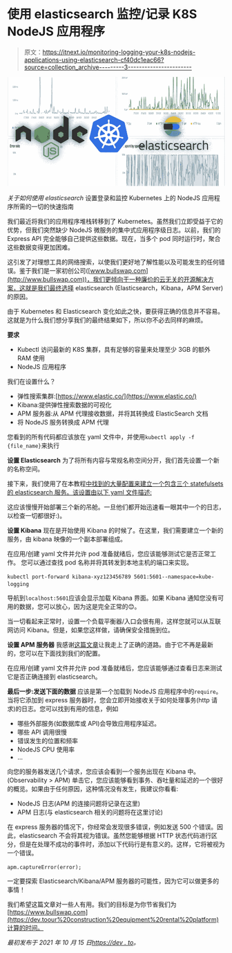 # 使用 elasticsearch 监控/记录 K8S NodeJS 应用程序

> 原文：<https://itnext.io/monitoring-logging-your-k8s-nodejs-applications-using-elasticsearch-cf40dc1eac66?source=collection_archive---------3----------------------->

![](img/4fbf4b9cd5f40a0a8a83797a1177fbe6.png)

*关于如何使用 elasticsearch* 设置登录和监控 Kubernetes 上的 NodeJS 应用程序所需的一切的快速指南

我们最近将我们的应用程序堆栈转移到了 Kubernetes。虽然我们立即受益于它的优势，但我们突然缺少 NodeJS 微服务的集中式应用程序级日志。以前，我们的 Express API 完全能够自己提供这些数据。现在，当多个 pod 同时运行时，聚合这些数据变得更加困难。

这引发了对理想工具的网络搜索，以使我们更好地了解性能以及可能发生的任何错误。鉴于我们是一家初创公司([www.bullswap.com](http://www.bullswap.com))，我们更倾向于一种廉价的云无关的开源解决方案，这就是我们最终选择 elasticsearch (Elasticsearch，Kibana，APM Server)的原因。

由于 Kubernetes 和 Elasticsearch 变化如此之快，要获得正确的信息并不容易。这就是为什么我们想分享我们的最终结果如下，所以你不必去同样的麻烦。

**要求**

*   Kubectl 访问最新的 K8S 集群，具有足够的容量来处理至少 3GB 的额外 RAM 使用
*   NodeJS 应用程序

我们在设置什么？

*   弹性搜索集群:[https://www.elastic.co/](https://www.elastic.co/)
*   Kibana:提供弹性搜索数据的可视化
*   APM 服务器:从 APM 代理接收数据，并将其转换成 ElasticSearch 文档
*   将 NodeJS 服务转换成 APM 代理

您看到的所有代码都应该放在 yaml 文件中，并使用`kubectl apply -f {file_name}`来执行

**设置 Elasticsearch**
为了将所有内容与常规名称空间分开，我们首先设置一个新的名称空间。

接下来，我们使用了在本教程[中找到的大量配置来建立一个包含三个 statefulsets 的 elasticsearch 服务。该设置由以下 yaml 文件描述:](https://www.digitalocean.com/community/tutorials/how-to-set-up-an-elasticsearch-fluentd-and-kibana-efk-logging-stack-on-kubernetes)

这应该慢慢开始部署三个新的吊舱。一旦他们都开始迅速看一眼其中一个的日志，以检查一切都很好:)。

**设置 Kibana**
现在是开始使用 Kibana 的时候了。在这里，我们需要建立一个新的服务，由 kibana 映像的一个副本部署组成。

在应用/创建 yaml 文件并允许 pod 准备就绪后，您应该能够测试它是否正常工作。
您可以通过查找 pod 名称并将其转发到本地主机的端口来实现。

`kubectl port-forward kibana-xyz123456789 5601:5601--namespace=kube-logging`

导航到`localhost:5601`应该会显示加载 Kibana 界面。如果 Kibana 通知您没有可用的数据，您可以放心，因为这是完全正常的😊。

当一切看起来正常时，设置一个负载平衡器/入口会很有用，这样您就可以从互联网访问 Kibana。但是，如果您这样做，请确保安全措施到位。

**设置 APM 服务器**
我感谢[这篇文章](https://medium.com/logistimo-engineering-blog/how-did-i-use-apm-in-kubernetes-ecosystem-8f22d52beb03)让我走上了正确的道路。由于它不再是最新的，您可以在下面找到我们的配置。

在应用/创建 yaml 文件并允许 pod 准备就绪后，您应该能够通过查看日志来测试它是否正确连接到 elasticsearch。

**最后一步:发送下面的数据**
应该是第一个加载到 NodeJS 应用程序中的`require`。当将它添加到 express 服务器时，您会立即开始接收关于如何处理事务(http 请求)的日志。您可以找到有用的信息，例如

*   哪些外部服务(如数据库或 API)会导致应用程序延迟。
*   哪些 API 调用很慢
*   错误发生的位置和频率
*   NodeJS CPU 使用率
*   …

向您的服务器发送几个请求，您应该会看到一个服务出现在 Kibana 中。(Observability > APM)
单击它，您应该能够看到事务、吞吐量和延迟的一个很好的概览。如果由于任何原因，这种情况没有发生，我建议你看看:

*   NodeJS 日志(APM 的连接问题将记录在这里)
*   APM 日志(与 elasticsearch 相关的问题将在这里讨论)

在 express 服务器的情况下，你经常会发现很多错误，例如发送 500 个错误。因此，elasticsearch 不会将其视为错误。虽然您能够根据 HTTP 状态代码进行区分，但是在处理不成功的事件时，添加以下代码行是有意义的。这样，它将被视为一个错误。

`apm.captureError(error);`

一定要探索 Elasticsearch/Kibana/APM 服务器的可能性，因为它可以做更多的事情！

我们希望这篇文章对一些人有用。我们的目标是为你节省我们为[https://www.bullswap.com](https://dev.toour%20construction%20equipment%20rental%20platform)计算的时间。

*最初发布于 2021 年 10 月 15 日*[*https://dev . to*](https://dev.to/thijsdieltjens/monitoringlogging-your-k8s-nodejs-applications-30k7)*。*